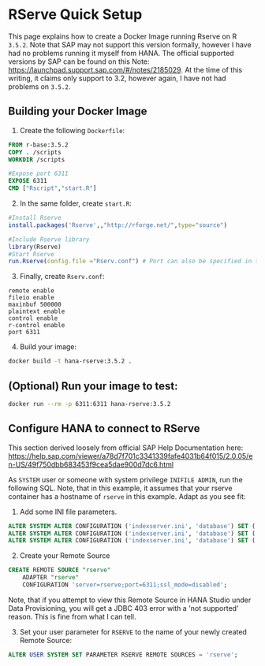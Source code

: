 # RServe Quick Setup
This page explains how to create a Docker Image running Rserve on R `3.5.2`.  Note that SAP may not support this version formally, however I have had no problems running it myself from HANA.  The official supported versions by SAP can be found on this Note: https://launchpad.support.sap.com/#/notes/2185029.  At the time of this writing, it claims only support to 3.2, however again, I have not had problems on `3.5.2`.

## Building your Docker Image

1. Create the following `Dockerfile`:

```Dockerfile
FROM r-base:3.5.2
COPY . /scripts
WORKDIR /scripts

#Expose port 6311
EXPOSE 6311
CMD ["Rscript","start.R"]
```

2. In the same folder, create `start.R`:

```R
#Install Rserve
install.packages('Rserve',,"http://rforge.net/",type="source")

#Include Rserve library
library(Rserve)
#Start Rserve
run.Rserve(config.file ="Rserv.conf") # Port can also be specified in the configuration file.
```

3. Finally, create `Rserv.conf`:

```
remote enable
fileio enable
maxinbuf 500000
plaintext enable
control enable
r-control enable
port 6311
```

4. Build your image:
```bash
docker build -t hana-rserve:3.5.2 .
```
## (Optional) Run your image to test:
```bash
docker run --rm -p 6311:6311 hana-rserve:3.5.2
```
## Configure HANA to connect to RServe
This section derived loosely from official SAP Help Documentation here: https://help.sap.com/viewer/a78d7f701c3341339fafe4031b64f015/2.0.05/en-US/49f750dbb683453f9cea5dae900d7dc6.html

As `SYSTEM` user or someone with system privilege `INIFILE ADMIN`, run the following SQL.  Note, that in this example, it assumes that your rserve container has a hostname of `rserve` in this example.  Adapt as you see fit:

1. Add some INI file parameters.
```sql
ALTER SYSTEM ALTER CONFIGURATION ('indexserver.ini', 'database') SET ('calcengine', 'cer_rserve_addresses') = 'reserve:6311' WITH RECONFIGURE;
ALTER SYSTEM ALTER CONFIGURATION ('indexserver.ini', 'database') SET ('calcengine', 'cer_rserve_maxsendsize') = '0' WITH RECONFIGURE;
ALTER SYSTEM ALTER CONFIGURATION ('indexserver.ini', 'database') SET ('calcengine', 'cer_timeout') = '1800' WITH RECONFIGURE;
```
2. Create your Remote Source
```sql
CREATE REMOTE SOURCE "rserve"
    ADAPTER "rserve"
    CONFIGURATION 'server=rserve;port=6311;ssl_mode=disabled';
```
Note, that if you attempt to view this Remote Source in HANA Studio under Data Provisioning, you will get a JDBC 403 error with a 'not supported' reason.  This is fine from what I can tell.

3. Set your user parameter for `RSERVE` to the name of your newly created Remote Source:
```sql
ALTER USER SYSTEM SET PARAMETER RSERVE REMOTE SOURCES = 'rserve';
```
